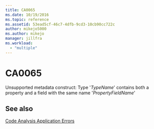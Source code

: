 ```yaml
---
title: CA0065
ms.date: 10/19/2016
ms.topic: reference
ms.assetid: 53ead5cf-46c7-4dfb-9cd3-10cb90cc722c
author: mikejo5000
ms.author: mikejo
manager: jillfra
ms.workload:
  - "multiple"
---
```

# CA0065
Unsupported metadata construct: Type '*TypeName*' contains both a property and a field with the same name '*PropertyFieldName*'

## See also
[Code Analysis Application Errors](../code-quality/code-analysis-application-errors.md)
